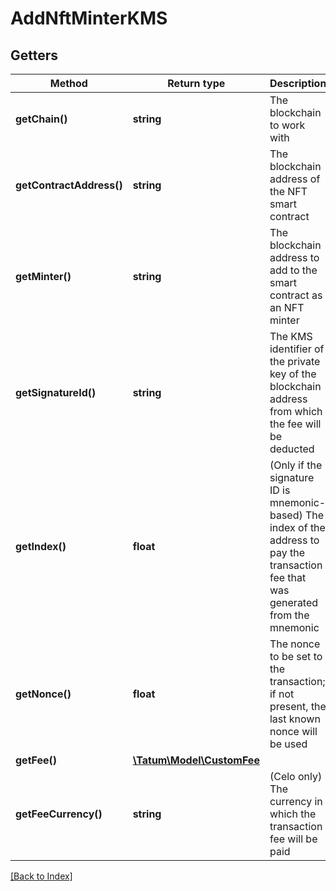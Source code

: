 # AddNftMinterKMS

## Getters

Method | Return type | Description | Notes
------------ | ------------- | ------------- | -------------
**getChain()** | **string** | The blockchain to work with |
**getContractAddress()** | **string** | The blockchain address of the NFT smart contract |
**getMinter()** | **string** | The blockchain address to add to the smart contract as an NFT minter |
**getSignatureId()** | **string** | The KMS identifier of the private key of the blockchain address from which the fee will be deducted |
**getIndex()** | **float** | (Only if the signature ID is mnemonic-based) The index of the address to pay the transaction fee that was generated from the mnemonic | [optional]
**getNonce()** | **float** | The nonce to be set to the transaction; if not present, the last known nonce will be used | [optional]
**getFee()** | [**\Tatum\Model\CustomFee**](CustomFee.md) |  | [optional]
**getFeeCurrency()** | **string** | (Celo only) The currency in which the transaction fee will be paid | [optional]

[[Back to Index]](../index.md)
